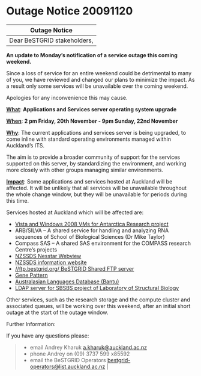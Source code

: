 # Outage Notice 20091120

|  Outage Notice               |
| ---------------------------- |
|  Dear BeSTGRID stakeholders, |

**An update to Monday’s notification of a service outage this coming weekend.**

Since a loss of service for an entire weekend could be detrimental to many of you, we have reviewed and changed our plans to minimize the impact. As a result only some services will be unavailable over the coming weekend.

Apologies for any inconvenience this may cause.

**[What](https://reannz.atlassian.net/wiki/pages/createpage.action?spaceKey=BeSTGRID&title=What&linkCreation=true&fromPageId=3816950961)**: **Applications and Services server operating system upgrade**

**[When](https://reannz.atlassian.net/wiki/pages/createpage.action?spaceKey=BeSTGRID&title=When&linkCreation=true&fromPageId=3816950961)**: **2 pm Friday, 20th November - 9pm Sunday, 22nd November**

**[Why](https://reannz.atlassian.net/wiki/pages/createpage.action?spaceKey=BeSTGRID&title=Why&linkCreation=true&fromPageId=3816950961)**: The current applications and services server is being upgraded, to come inline with standard operating environments managed within Auckland’s ITS.

The aim is to provide a broader community of support for the services supported on this server, by standardizing the environment, and working more closely with other groups managing similar environments.

**[Impact](https://reannz.atlassian.net/wiki/pages/createpage.action?spaceKey=BeSTGRID&title=Impact&linkCreation=true&fromPageId=3816950961)**: Some applications and services hosted at Auckland will be affected. It will be unlikely that all services will be unavailable throughout the whole change window, but they will be unavailable for periods during this time.

Services hosted at Auckland which will be affected are:

- [Vista and Windows 2008 VMs for Antarctica Research project](http://www.bestgrid.org/index.php/Research_Projects_using_the_BeSTGRID_Data_GRID#Antarctica_Research_Projects)
- ARB/SILVA – A shared service for handling and analyzing RNA sequences of School of Biological Sciences (Dr Mike Taylor)
- Compass SAS – A shared SAS environment for the COMPASS research Centre’s projects
- [NZSSDS Nesstar Webview](http://webview.nzssds.org.nz/webview/)
- [NZSSDS information website](http://www.nzssds.org.nz/)
- [//ftp.bestgrid.org/ BeSTGRID Shared FTP server](https://reannz.atlassian.net/wiki/pages/createpage.action?spaceKey=ftp&title=%2F%2Fftp.bestgrid.org%2F%20BeSTGRID%20Shared%20FTP%20server)
- [Gene Pattern](http://genepattern.auckland.ac.nz/)
- [Australasian Languages Database (Bantu)](http://language.psy.auckland.ac.nz/)
- [LDAP server for SBSBS project of Laboratory of Structural Biology](http://www.bestgrid.org/index.php/Research_Projects_using_the_BeSTGRID_Data_GRID#SBSBS_project_of_Laboratory_of_Structural_Biology)

Other services, such as the research storage and the compute cluster and associated queues, will be working over this weekend, after an initial short outage at the start of the outage window.

Further Information:

If you have any questions please:

> - email Andrey Kharuk a.kharuk@auckland.ac.nz
> - phone Andrey on (09) 3737 599 x85592
> - email the BeSTGRID Operators bestgrid-operators@list.auckland.ac.nz |
